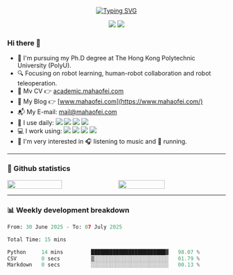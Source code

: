 
<!--
**HaofeiMa/HaofeiMa** is a ✨ _special_ ✨ repository because its `README.md` (this file) appears on your GitHub profile.

Here are some ideas to get you started:

- 🔭 I’m currently working on ...
- 🌱 I’m currently learning ...
- 👯 I’m looking to collaborate on ...
- 🤔 I’m looking for help with ...
- 💬 Ask me about ...
- 📫 How to reach me: ...
- 😄 Pronouns: ...
- ⚡ Fun fact: ...
-->

<p align="center">
      <a href="https://git.io/typing-svg"><img src="https://readme-typing-svg.herokuapp.com?font=Monospace&weight=600&size=24&duration=3000&pause=2000&color=000000&center=true&vCenter=true&random=false&width=435&height=60&lines=Haofei+Ma+-+Infinite+Advancing" alt="Typing SVG" /></a>
</p>

<div align="center">

[![](https://img.shields.io/badge/dynamic/json?url=https%3A%2F%2Fapi.github-star-counter.workers.dev%2Fuser%2FHaofeiMa&query=stars&suffix=%20stars&logo=Github&label=Github&color=blue)](https://github.com/HaofeiMa)
[![](https://img.shields.io/badge/dynamic/json?url=https%3A%2F%2Fwakatime.com%2Fshare%2F%40HaofeiMa%2F73835383-9c0c-4e6c-9641-27b248e942c2.json&query=%24.data.grand_total.human_readable_total_including_other_language&logo=wakatime&label=CodeTime&color=blue)](https://github.com/HaofeiMa)

</div>

### Hi there 👋

- 🏫 I'm pursuing my Ph.D degree at The Hong Kong Polytechnic University (PolyU).
- 🔍 Focusing on robot learning, human-robot collaboration and robot teleoperation.
- 📃 Mv CV 👉 [academic.mahaofei.com](https://academic.mahaofei.com/)
- 📝 My Blog 👉 [www.mahaofei.com](https://www.mahaofei.com/)
- 📬 My E-mail: [mail@mahaofei.com](mailto:mail@mahaofei.com)
- 🚀 I use daily: ![](https://img.shields.io/badge/Python-lightyellow?logo=Python) ![](https://img.shields.io/badge/C%2B%2B-blue?logo=c%2B%2B) ![](https://img.shields.io/badge/Git-black?logo=Git) ![](https://img.shields.io/badge/Shell-red?logo=Shell)
- 💻 I work using: ![](https://img.shields.io/badge/ROS-darkblue?logo=ros) ![](https://img.shields.io/badge/Isaac%20Sim-gray?logo=nvidia) ![](https://img.shields.io/badge/Mujoco-darkblue?logo=monster&logoColor=white) ![](https://img.shields.io/badge/PyTorch-EEEEFF?logo=Pytorch)
- 🌈 I'm very interested in 🎧 listening to music and 🏃 running.

----

### 📇 Github statistics

<div style="display: flex;">
      <img src="https://github-readme-stats.vercel.app/api?username=HaofeiMa&show_icons=true&icon_color=CE1D2D&text_color=718096&bg_color=ffffff&hide_title=true" style="width: 50%;" />
      &nbsp;
      <img src="https://github-readme-streak-stats.herokuapp.com/?user=HaofeiMa" style="width: 46%;" />
</div>

----

### 📊 Weekly development breakdown

<!--START_SECTION:waka-->

```python
From: 30 June 2025 - To: 07 July 2025

Total Time: 15 mins

Python     14 mins         ████████████████████████▓   98.07 %
CSV        0 secs          ▒░░░░░░░░░░░░░░░░░░░░░░░░   01.79 %
Markdown   0 secs          ░░░░░░░░░░░░░░░░░░░░░░░░░   00.13 %
```

<!--END_SECTION:waka-->
